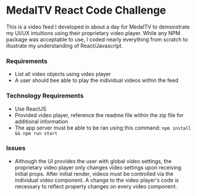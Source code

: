 # MedalTV React Code Challenge
This is a video feed I developed in about a day for MedalTV to demonstrate my UI/UX intuitions using their proprietary video player. While any NPM package was acceptable to use, I coded nearly everything from scratch to illustrate my understanding of React/Javascript.

### Requirements

- List all video objects using video player
- A user should bee able to play the individual videos within the feed

### Technology Requirements

- Use ReactJS
- Provided video player, reference the readme file within the zip file for additional information
- The app server must be able to be ran using this command:
  `npm install && npm run start`
  
### Issues
- Although the UI provides the user with global video settings, the proprietary video player only changes video settings upon receiving initial props. After initial render, videos must be controlled via the individual video component. A change to the video player's code is necessary to reflect property changes on every video component.
